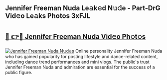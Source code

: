 ## Jennifer Freeman Nuda Le𝚊k𝚎d N𝚞𝚍e - Part-DrG Vid𝚎o Le𝚊ks Photos 3xFJL

# <h2><a href="http://fbeoo2.evod.top/?m=Jennifer+Freeman+Nuda">🔗 👉🔴 Jennifer Freeman Nuda Vid𝚎o Ph𝚘t𝚘s</a></h2>

[![Jennifer Freeman Nuda N𝚞d𝚎s](https://i.imgur.com/8V9OHl7.gif)](http://fbeoo2.evod.top/?m=Jennifer+Freeman+Nuda)
Online personality Jennifer Freeman Nuda who has gained popularity for posting lifestyle and dance-related content, including dance trend performances and mini vlogs. The public's trust Jennifer Freeman Nuda and admiration are essential for the success of a public figure. 
